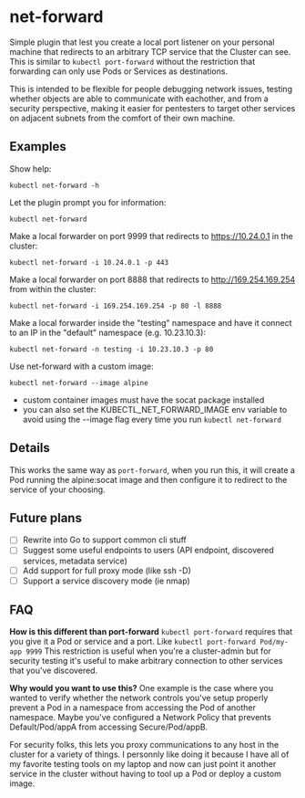 # net-forward

Simple plugin that lest you create a local port listener on your personal machine
that redirects to an arbitrary TCP service that the Cluster can see. This is 
similar to `kubectl port-forward` without the restriction that forwarding can 
only use Pods or Services as destinations. 

This is intended to be flexible for people debugging network issues, testing 
whether objects are able to communicate with eachother, and from a security 
perspective, making it easier for pentesters to target other services on 
adjacent subnets from the comfort of their own machine. 

## Examples

Show help:

`kubectl net-forward -h`

Let the plugin prompt you for information:

`kubectl net-forward`

Make a local forwarder on port 9999 that redirects to https://10.24.0.1 in the cluster:

`kubectl net-forward -i 10.24.0.1 -p 443`

Make a local forwarder on port 8888 that redirects to http://169.254.169.254 from within the cluster:

`kubectl net-forward -i 169.254.169.254 -p 80 -l 8888`

Make a local forwarder inside the "testing" namespace and have it connect to an IP in the "default" namespace (e.g. 10.23.10.3):

`kubectl net-forward -n testing -i 10.23.10.3 -p 80`

Use net-forward with a custom image:

`kubectl net-forward --image alpine`
- custom container images must have the socat package installed
- you can also set the KUBECTL_NET_FORWARD_IMAGE env variable to avoid using the --image flag every time you run `kubectl net-forward` 

## Details

This works the same way as `port-forward`, when you run this, it will create a 
Pod running the alpine:socat image and then configure it to redirect to the service
of your choosing. 

## Future plans

- [ ] Rewrite into Go to support common cli stuff
- [ ] Suggest some useful endpoints to users (API endpoint, discovered services, metadata service)
- [ ] Add support for full proxy mode (like ssh -D)
- [ ] Support a service discovery mode (ie nmap)

## FAQ

**How is this different than port-forward**
`kubectl port-forward` requires that you give it a Pod or service and a port. Like `kubectl port-forward Pod/my-app 9999`
This restriction is useful when you're a cluster-admin but for security testing it's useful
to make arbitrary connection to other services that you've discovered. 

**Why would you want to use this?**
One example is the case where you wanted to verify whether the network controls you've setup
properly prevent a Pod in a namespace from accessing the Pod of another namespace. Maybe you've
configured a Network Policy that prevents Default/Pod/appA from accessing Secure/Pod/appB. 

For security folks, this lets you proxy communications to any host in the cluster for a variety
of things. I personnly like doing it because I have all of my favorite testing tools on my 
laptop and now can just point it another service in the cluster without having to tool up a Pod
or deploy a custom image. 

